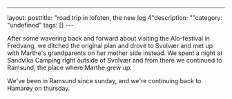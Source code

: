 --- 
layout: posttitle: "road trip in lofoten, the new leg 4"description: ""category: "undefined" tags: [] --- <p>After some wavering back and forward about visiting the Alo-festival in Fredvang, we ditched the original plan and drove to Svolvær and met up with Marthe's grandparents on her mother side instead. We spent a night at Sandvika Camping right outside of Svolvær and from there we continued to Ramsund, the place where Marthe grew up.</p> <p>We've been in Ramsund since sunday, and we're continuing back to Hamarøy on thursday.</p>